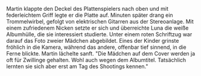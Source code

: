 Martin klappte den Deckel des Plattenspielers nach oben und mit federleichtem Griff legte er die Platte auf. Minuten später drang ein Trommelwirbel, gefolgt von elektrischen Gitarren aus der Stereoanlage. Mit einem zufriedenem Nicken setzte er sich und überreichte Luna die weiße Albumhülle, die sie interessiert studierte. Unter einem roten Schriftzug war darauf das Foto zweier Mädchen abgebildet. Eines der Kinder grinste fröhlich in die Kamera, während das andere, offenbar tief sinnend, in die Ferne blickte.
Martin lächelte sanft.
"Die Mädchen auf dem Cover werden ja oft für Zwillinge gehalten. Wohl auch wegen dem Albumtitel. Tatsächlich lernten sie sich aber erst am Tag des Shootings kennen."
